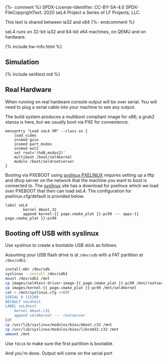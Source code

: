 {%- comment %}
SPDX-License-Identifier: CC-BY-SA-4.0
SPDX-FileCopyrightText: 2020 seL4 Project a Series of LF Projects, LLC.

This text is shared between ia32 and x64
{%- endcomment %}

seL4 runs on 32-bit ia32 and 64-bit x64 machines, on QEMU and on hardware.

{% include hw-info.html %}

## Simulation

{% include sel4test.md %}

## Real Hardware

When running on real hardware console output will be over serial. You will need
to plug a serial cable into your machine to see any output.

The build system produces a multiboot compliant image for x86; a grub2
stanza is here, but we usually boot via PXE for convenience.

```
menuentry "Load seL4 VM" --class os {
    load_video
    insmod gzio
    insmod part_msdos
    insmod ext2
    set root='(hd0,msdos2)'
    multiboot /boot/sel4kernel
    module /boot/sel4rootserver
}
```

Booting via PXEBOOT using
[syslinux PXELINUX](http://www.syslinux.org/wiki/index.php?title=PXELINUX) requires setting up a tftp and dhcp server on the network
that the machine you want to boot is connected to. The
[syslinux](http://www.syslinux.org/wiki/index.php?title=Download)
site has a download for pxelinux which we load over PXEBOOT
that then can load seL4. The configuration for pxelinux.cfg/default is
provided below.

```
label seL4
        kernel mboot.32
        append kernel-{{ page.cmake_plat }}-pc99 --- apps-{{ page.cmake_plat }}-pc99
```

## Booting off USB with syslinux

Use syslinux to create a bootable USB stick as follows.

Assuming your USB flash drive is at `/dev/sdb` with a FAT partition at
`/dev/sdb1`:

```bash
install-mbr /dev/sdb
syslinux --install /dev/sdb1
mount /dev/sdb1 /mnt
cp images/sel4test-driver-image-{{ page.cmake_plat }}-pc99 /mnt/rootserver
cp images/kernel-{{ page.cmake_plat }}-pc99 /mnt/sel4kernel
cat > /mnt/syslinux.cfg <<EOF
SERIAL 0 115200
DEFAULT seL4test
LABEL seL4test
    kernel mboot.c32
    append sel4kernel --- rootserver
EOF
cp /usr/lib/syslinux/modules/bios/mboot.c32 /mnt
cp /usr/lib/syslinux/modules/bios/libcom32.c32 /mnt
umount /mnt
```

Use `fdisk` to make sure the first partition is bootable.

And you're done. Output will come on the serial port
